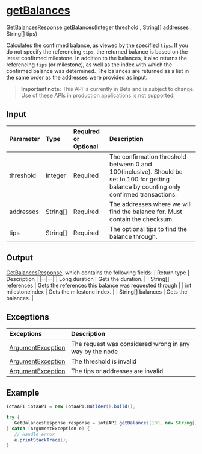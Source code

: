 
# [getBalances](https://github.com/iotaledger/iota-java/blob/master/jota/src/main/java/org/iota/jota/IotaAPICore.java#L480)
 [GetBalancesResponse](https://github.com/iotaledger/iota-java/blob/master/jota/src/main/java/org/iota/jota/dto/response/GetBalancesResponse.java) getBalances(Integer threshold , String[] addresses , String[] tips)

 Calculates the confirmed balance, as viewed by the specified `tips`.  If you do not specify the referencing `tips`,  the returned balance is based on the latest confirmed milestone. In addition to the balances, it also returns the referencing `tips` (or milestone),  as well as the index with which the confirmed balance was determined. The balances are returned as a list in the same order as the addresses were provided as input. 

> **Important note:** This API is currently in Beta and is subject to change. Use of these APIs in production applications is not supported.

## Input
| Parameter       | Type | Required or Optional | Description |
|:---------------|:--------|:--------| :--------|
| threshold | Integer | Required | The confirmation threshold between 0 and 100(inclusive).   Should be set to 100 for getting balance by counting only confirmed transactions. |
| addresses | String[] | Required | The addresses where we will find the balance for. Must contain the checksum. |
| tips | String[] | Required | The optional tips to find the balance through. |
    
## Output
[GetBalancesResponse](https://github.com/iotaledger/iota-java/blob/master/jota/src/main/java/org/iota/jota/dto/response/GetBalancesResponse.java), which contains the following fields:
| Return type | Description |
|--|--|
| Long duration | Gets the duration. |
| String[] references | Gets the references this balance was requested through |
| int milestoneIndex | Gets the milestone index. |
| String[] balances | Gets the balances. |

## Exceptions
| Exceptions     | Description |
|:---------------|:--------|
| [ArgumentException](https://github.com/iotaledger/iota-java/blob/master/jota/src/main/java/org/iota/jota/error/ArgumentException.java) | The request was considered wrong in any way by the node |
| [ArgumentException](https://github.com/iotaledger/iota-java/blob/master/jota/src/main/java/org/iota/jota/error/ArgumentException.java) | The threshold is invalid |
| [ArgumentException](https://github.com/iotaledger/iota-java/blob/master/jota/src/main/java/org/iota/jota/error/ArgumentException.java) | The tips or addresses are invalid |


 ## Example
 
 ```Java
 IotaAPI iotaAPI = new IotaAPI.Builder().build();

try { 
    GetBalancesResponse response = iotaAPI.getBalances(100, new String[]{"GBCTSCIHKCISOTNN9NNXAAYWJFVKXAYNGVYCRBVPBMUDAGPOCBTIXUCHFHUYJFZSNOWVJVTTLVZ9C9WOC", "UBHI99YJLJIYULLQLPFJYSKZNUTNSKUO9MIUCPTPVHNOCEEOSYBBAVNSSUNVEGTAENJGPYDDBSFIHHQV9"}, new String[]{"DCBWRGQHLPNSQVBDJQKOZOGTPGBGQ9NVCBAUKVPAV9XVHEPJ9NPSNLASRMX9OAFKSNDWEJZVXMAMDUUNS", "LFFVAQPLDMNHADVJ9HXMHVDCFBZYPUPVPCTTHKXHTLS99ABNSMDQKISROCBYMGVCKZCGECVVGGLXAUONF"});
} catch (ArgumentException e) { 
    // Handle error
    e.printStackTrace(); 
}
 ```
